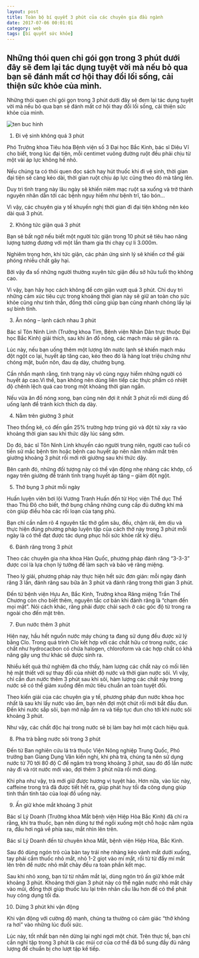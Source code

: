 ```yaml
---
layout: post
title: Toàn bộ bí quyết 3 phút của các chuyên gia đầu ngành
date: 2017-07-06 00:01:01
category: web
tags: [bí quyết sức khỏe]
---
```

Những thói quen chỉ gói gọn trong 3 phút dưới đây sẽ đem lại tác dụng tuyệt vời mà nếu bỏ qua bạn sẽ đánh mất cơ hội thay đổi lối sống, cải thiện sức khỏe của mình. <!-- more -->
---

Những thói quen chỉ gói gọn trong 3 phút dưới đây sẽ đem lại tác dụng tuyệt vời mà nếu bỏ qua bạn sẽ đánh mất cơ hội thay đổi lối sống, cải thiện sức khỏe của mình.

![ten buc hinh](https://static.phunugiadinh.vn/wp-content/uploads/2017/05/1-2.png "ten buc hinh")

1. Đi vệ sinh không quá 3 phút

Phó Trưởng khoa Tiêu hóa Bệnh viện số 3 Đại học Bắc Kinh, bác sĩ Diêu Vĩ cho biết, trong lúc đại tiện, mỗi centimet vuông đường ruột đều phải chịu từ một vài áp lực không hề nhỏ.

Nếu chúng ta có thói quen đọc sách hay hút thuốc khi đi vệ sinh, thời gian đại tiện sẽ càng kéo dài, thời gian ruột chịu áp lực cũng theo đó mà tăng lên.

Duy trì tình trạng này lâu ngày sẽ khiến niêm mạc ruột sa xuống và trở thành nguyên nhân dẫn tới các bệnh nguy hiểm như bệnh trĩ, táo bón…

Vì vậy, các chuyên gia y tế khuyến nghị thời gian đi đại tiện không nên kéo dài quá 3 phút.

2. Không tức giận quá 3 phút

Bạn sẽ bất ngờ nếu biết một người tức giận trong 10 phút sẽ tiêu hao năng lượng tương đương với một lần tham gia thi chạy cự li 3.000m.

Nghiêm trọng hơn, khi tức giận, các phản ứng sinh lý sẽ khiến cơ thể giải phóng nhiều chất gây hại.

Bởi vậy đa số những người thường xuyên tức giận đều sở hữu tuổi thọ không cao.

Vì vậy, bạn hãy học cách không để cơn giận vượt quá 3 phút. Chỉ duy trì những cảm xúc tiêu cực trong khoảng thời gian này sẽ giữ an toàn cho sức khỏe cũng như tinh thần, đồng thời cũng giúp bạn cũng nhanh chóng lấy lại sự bình tĩnh.

3. Ăn nóng – lạnh cách nhau 3 phút

Bác sĩ Tôn Ninh Linh (Trưởng khoa Tim, Bệnh viện Nhân Dân trực thuộc Đại học Bắc Kinh) giải thích, sau khi ăn đồ nóng, các mạch máu sẽ giãn ra.

Lúc này, nếu bạn uống thêm một lượng lớn nước lạnh sẽ khiến mạch máu đột ngột co lại, huyết áp tăng cao, kéo theo đó là hàng loạt triệu chứng như chóng mặt, buồn nôn, đau dạ dày, chướng bụng.

Cần nhấn mạnh rằng, tình trạng này vô cùng nguy hiểm những người có huyết áp cao.Vì thế, bạn không nên dùng liên tiếp các thực phẩm có nhiệt độ chênh lệch quá cao trong một khoảng thời gian ngắn.

Nếu vừa ăn đồ nóng xong, bạn cũng nên đợi ít nhất 3 phút rồi mới dùng đồ uống lạnh để tránh kích thích dạ dày.

4. Nằm trên giường 3 phút

Theo thống kê, có đến gần 25% trường hợp trúng gió và đột tử xảy ra vào khoảng thời gian sau khi thức dậy lúc sáng sớm.

Do đó, bác sĩ Tôn Ninh Linh khuyến cáo người trung niên, người cao tuổi có tiền sử mắc bệnh tim hoặc bệnh cao huyết áp nên nằm nhắm mắt trên giường khoảng 3 phút rồi mới rời giường sau khi thức dậy.

Bên cạnh đó, những đối tượng này có thể vận động nhẹ nhàng các khớp, cổ ngay trên giường để tránh tình trạng huyết áp tăng – giảm đột ngột.

5. Thở bụng 3 phút mỗi ngày

Huấn luyện viên bơi lội Vương Tranh Huấn đến từ Học viện Thể dục Thể thao Thủ Đô cho biết, thở bụng chẳng những cung cấp đủ dưỡng khí mà còn giúp điều hòa các rối loạn của tạng phủ.

Bạn chỉ cần nắm rõ 4 nguyên tắc thở gồm sâu, đều, chậm rãi, êm dịu và thực hiện đúng phương pháp luyện tập của cách thở này trong 3 phút mỗi ngày là có thể đạt được tác dụng phục hồi sức khỏe rất kỳ diệu.

6. Đánh răng trong 3 phút

Theo các chuyên gia nha khoa Hàn Quốc, phương pháp đánh răng “3-3-3” được coi là lựa chọn lý tưởng để làm sạch và bảo vệ răng miệng.

Theo lý giải, phương pháp này thực hiện hết sức đơn giản: mỗi ngày đánh răng 3 lần, đánh răng sau bữa ăn 3 phút và đánh răng trong thời gian 3 phút.

Đến từ bệnh viện Hựu An, Bắc Kinh, Trưởng khoa Răng miệng Trần Thế Chương còn cho biết thêm, nguyên tắc cơ bản khi đánh răng là “chạm đến mọi mặt”. Nói cách khác, răng phải được chải sạch ở các góc độ từ trong ra ngoài cho đến mặt trên.

7. Đun nước thêm 3 phút

Hiện nay, hầu hết nguồn nước máy chúng ta đang sử dụng đều được xử lý bằng Clo. Trong quá trình Clo kết hợp với các chất hữu cơ trong nước, các chất như hydrocacbon có chứa halogen, chloroform và các hợp chất có khả năng gây ung thư khác sẽ được sinh ra.

Nhiều kết quả thử nghiệm đã cho thấy, hàm lượng các chất này có mối liên hệ mật thiết với sự thay đổi của nhiệt độ nước và thời gian nước sôi. Vì vậy, chỉ cần đun nước thêm 3 phút sau khi sôi, hàm lượng các chất này trong nước sẽ có thể giảm xuống đến mức tiêu chuẩn an toàn tuyệt đối.

Theo kiến giải của các chuyên gia y tế, phương pháp đun nước khoa học nhất là sau khi lấy nước vào ấm, bạn nên đợi một chút rồi mới bắt đầu đun. Đến khi nước sắp sôi, bạn mở nắp ấm ra và tiếp tục đun cho tới khi nước sôi khoảng 3 phút.

Như vậy, các chất độc hại trong nước sẽ bị làm bay hơi một cách hiệu quả.

8. Pha trà bằng nước sôi trong 3 phút

Đến từ Ban nghiên cứu lá trà thuộc Viện Nông nghiệp Trung Quốc, Phó trưởng ban Giang Dụng Văn kiến nghị, khi phà trà, chúng ta nên sử dụng nước từ 70 tới 80 độ C để ngâm trà trong khoảng 3 phút, sau đó đổ lần nước này đi và rót nước mới vào, đợi thêm 3 phút nữa rồi mới dùng.

Khi pha như vậy, trà mới giữ được hương vị tuyệt hảo. Hơn nữa, vào lúc này, caffeine trong trà đã được tiết hết ra, giúp phát huy tối đa công dụng giúp tinh thần tỉnh táo của loại đồ uống này.

9. Ấn giữ khóe mắt khoảng 3 phút

Bác sĩ Lý Doanh (Trưởng khoa Mắt bệnh viện Hiệp Hòa Bắc Kinh) đã chỉ ra rằng, khi tra thuốc, bạn nên dùng tư thế ngồi xuống một chỗ hoặc nằm ngửa ra, đầu hơi ngả về phía sau, mắt nhìn lên trên.


Bác sĩ Lý Doanh đến từ chuyên khoa Mắt, bệnh viện Hiệp Hòa, Bắc Kinh.

Sau đó dùng ngón trỏ của bàn tay trái nhẹ nhàng kéo vành mắt dưới xuống, tay phải cầm thuốc nhỏ mắt, nhỏ 1-2 giọt vào mí mắt, rồi từ từ đẩy mí mắt lên trên để nước nhỏ mắt chảy đều ra toàn phần kết mạc.

Sau khi nhỏ xong, bạn từ từ nhắm mắt lại, dùng ngón trỏ ấn giữ khóe mắt khoảng 3 phút. Khoảng thời gian 3 phút này có thể ngăn nước nhỏ mắt chảy vào mũi, đồng thời giúp thuốc lưu lại trên nhãn cầu lâu hơn để có thể phát huy công dụng tối đa.

10. Dừng 3 phút khi vận động

Khi vận động với cường độ mạnh, chúng ta thường có cảm giác “thở không ra hơi” vào những lúc đuối sức.

Lúc này, tốt nhất bạn nên dừng lại nghỉ ngơi một chút. Trên thực tế, bạn chỉ cần nghỉ tập trong 3 phút là các múi cơ của cơ thể đã bổ sung đầy đủ năng lượng để chuẩn bị cho lượt tập kế tiếp.
